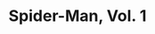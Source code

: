 ---
title: "Spider-Man, Vol. 1"
issue: 8A
issue_nr: 8
full_title: "Perceptions, Part 1"
subtitle: ""
story_arc: Perceptions
crossover: ""
variant: A
publisher: Marvel Comics
creators: 
  - Todd McFarlane
release_date: "Jan 15, 1991"
release_year: 1991
genre:
  - Action
  - Adventure
  - Super-Heroes
format: Comic
pages: 32
signed_by: ""
price: 1.75
---
